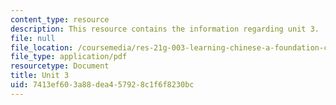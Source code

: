 ```yaml
---
content_type: resource
description: This resource contains the information regarding unit 3.
file: null
file_location: /coursemedia/res-21g-003-learning-chinese-a-foundation-course-in-mandarin-spring-2011/7413ef603a88dea457928c1f6f8230bc_MITRES_21G_003S11_unit03.pdf
file_type: application/pdf
resourcetype: Document
title: Unit 3
uid: 7413ef60-3a88-dea4-5792-8c1f6f8230bc
---
```

